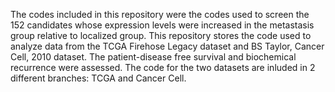 The codes included in this repository were the codes used to screen the 152 candidates whose expression levels were increased in the metastasis group relative to localized group. This repository stores the code used to analyze data from the TCGA Firehose Legacy dataset and BS Taylor, Cancer Cell, 2010 dataset. The patient-disease free survival and biochemical recurrence were assessed. The code for the two datasets are inluded in 2 different branches: TCGA and Cancer Cell.
